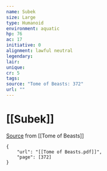```yaml
---
name: Subek
size: Large
type: Humanoid
environment: aquatic
hp: 76
ac: 17
initiative: 0
alignment: lawful neutral
legendary: 
lair: 
unique: 
cr: 5
tags: 
source: "Tome of Beasts: 372"
url: ""
---
```

# [[Subek]]

[Source](zotero://open-pdf/library/items/ULEQWHJM?page=372) from [[Tome of Beasts]]

```pdf
{
	"url": "[[Tome of Beasts.pdf]]",
	"page": [372]
}
```

